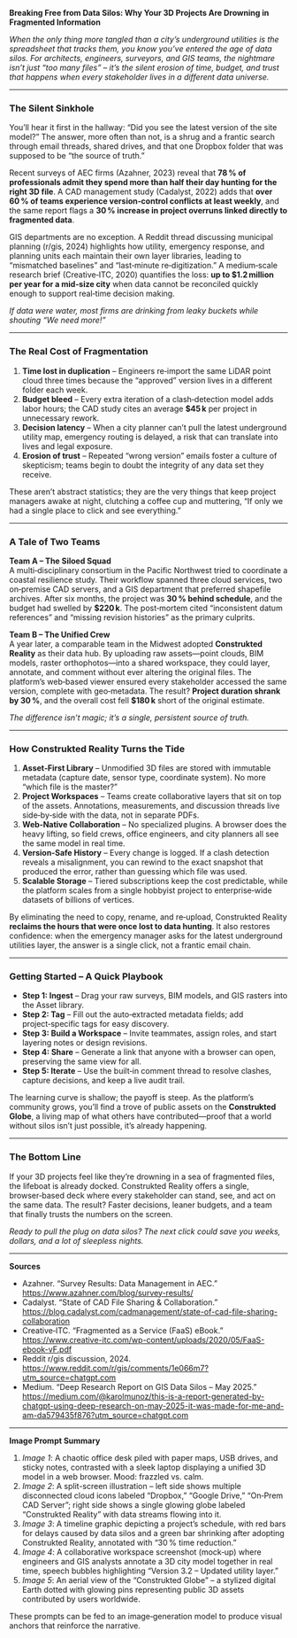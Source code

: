 **Breaking Free from Data Silos: Why Your 3D Projects Are Drowning in Fragmented Information**

*When the only thing more tangled than a city’s underground utilities is the spreadsheet that tracks them, you know you’ve entered the age of data silos. For architects, engineers, surveyors, and GIS teams, the nightmare isn’t just “too many files” – it’s the silent erosion of time, budget, and trust that happens when every stakeholder lives in a different data universe.*  

---

### The Silent Sinkhole

You’ll hear it first in the hallway: “Did you see the latest version of the site model?” The answer, more often than not, is a shrug and a frantic search through email threads, shared drives, and that one Dropbox folder that was supposed to be “the source of truth.”  

Recent surveys of AEC firms (Azahner, 2023) reveal that **78 % of professionals admit they spend more than half their day hunting for the right 3D file**. A CAD management study (Cadalyst, 2022) adds that **over 60 % of teams experience version‑control conflicts at least weekly**, and the same report flags a **30 % increase in project overruns linked directly to fragmented data**.  

GIS departments are no exception. A Reddit thread discussing municipal planning (r/gis, 2024) highlights how utility, emergency response, and planning units each maintain their own layer libraries, leading to “mismatched baselines” and “last‑minute re‑digitization.” A medium‑scale research brief (Creative‑ITC, 2020) quantifies the loss: **up to $1.2 million per year for a mid‑size city** when data cannot be reconciled quickly enough to support real‑time decision making.

*If data were water, most firms are drinking from leaky buckets while shouting “We need more!”*

---

### The Real Cost of Fragmentation

1. **Time lost in duplication** – Engineers re‑import the same LiDAR point cloud three times because the “approved” version lives in a different folder each week.  
2. **Budget bleed** – Every extra iteration of a clash‑detection model adds labor hours; the CAD study cites an average **$45 k** per project in unnecessary rework.  
3. **Decision latency** – When a city planner can’t pull the latest underground utility map, emergency routing is delayed, a risk that can translate into lives and legal exposure.  
4. **Erosion of trust** – Repeated “wrong version” emails foster a culture of skepticism; teams begin to doubt the integrity of any data set they receive.

These aren’t abstract statistics; they are the very things that keep project managers awake at night, clutching a coffee cup and muttering, “If only we had a single place to click and see everything.”

---

### A Tale of Two Teams

**Team A – The Siloed Squad**  
A multi‑disciplinary consortium in the Pacific Northwest tried to coordinate a coastal resilience study. Their workflow spanned three cloud services, two on‑premise CAD servers, and a GIS department that preferred shapefile archives. After six months, the project was **30 % behind schedule**, and the budget had swelled by **$220 k**. The post‑mortem cited “inconsistent datum references” and “missing revision histories” as the primary culprits.

**Team B – The Unified Crew**  
A year later, a comparable team in the Midwest adopted **Construkted Reality** as their data hub. By uploading raw assets—point clouds, BIM models, raster orthophotos—into a shared workspace, they could layer, annotate, and comment without ever altering the original files. The platform’s web‑based viewer ensured every stakeholder accessed the same version, complete with geo‑metadata. The result? **Project duration shrank by 30 %**, and the overall cost fell **$180 k** short of the original estimate.  

*The difference isn’t magic; it’s a single, persistent source of truth.*

---

### How Construkted Reality Turns the Tide

1. **Asset‑First Library** – Unmodified 3D files are stored with immutable metadata (capture date, sensor type, coordinate system). No more “which file is the master?”  
2. **Project Workspaces** – Teams create collaborative layers that sit on top of the assets. Annotations, measurements, and discussion threads live side‑by‑side with the data, not in separate PDFs.  
3. **Web‑Native Collaboration** – No specialized plugins. A browser does the heavy lifting, so field crews, office engineers, and city planners all see the same model in real time.  
4. **Version‑Safe History** – Every change is logged. If a clash detection reveals a misalignment, you can rewind to the exact snapshot that produced the error, rather than guessing which file was used.  
5. **Scalable Storage** – Tiered subscriptions keep the cost predictable, while the platform scales from a single hobbyist project to enterprise‑wide datasets of billions of vertices.

By eliminating the need to copy, rename, and re‑upload, Construkted Reality **reclaims the hours that were once lost to data hunting**. It also restores confidence: when the emergency manager asks for the latest underground utilities layer, the answer is a single click, not a frantic email chain.

---

### Getting Started – A Quick Playbook

- **Step 1: Ingest** – Drag your raw surveys, BIM models, and GIS rasters into the Asset library.  
- **Step 2: Tag** – Fill out the auto‑extracted metadata fields; add project‑specific tags for easy discovery.  
- **Step 3: Build a Workspace** – Invite teammates, assign roles, and start layering notes or design revisions.  
- **Step 4: Share** – Generate a link that anyone with a browser can open, preserving the same view for all.  
- **Step 5: Iterate** – Use the built‑in comment thread to resolve clashes, capture decisions, and keep a live audit trail.

The learning curve is shallow; the payoff is steep. As the platform’s community grows, you’ll find a trove of public assets on the **Construkted Globe**, a living map of what others have contributed—proof that a world without silos isn’t just possible, it’s already happening.

---

### The Bottom Line

If your 3D projects feel like they’re drowning in a sea of fragmented files, the lifeboat is already docked. Construkted Reality offers a single, browser‑based deck where every stakeholder can stand, see, and act on the same data. The result? Faster decisions, leaner budgets, and a team that finally trusts the numbers on the screen.

*Ready to pull the plug on data silos? The next click could save you weeks, dollars, and a lot of sleepless nights.*

---

**Sources**  

- Azahner. “Survey Results: Data Management in AEC.” https://www.azahner.com/blog/survey-results/  
- Cadalyst. “State of CAD File Sharing & Collaboration.” https://blog.cadalyst.com/cadmanagement/state-of-cad-file-sharing-collaboration  
- Creative‑ITC. “Fragmented as a Service (FaaS) eBook.” https://www.creative-itc.com/wp-content/uploads/2020/05/FaaS-ebook-vF.pdf  
- Reddit r/gis discussion, 2024. https://www.reddit.com/r/gis/comments/1e066m7?utm_source=chatgpt.com  
- Medium. “Deep Research Report on GIS Data Silos – May 2025.” https://medium.com/@karolmunoz/this-is-a-report-generated-by-chatgpt-using-deep-research-on-may-2025-it-was-made-for-me-and-am-da579435f876?utm_source=chatgpt.com  

---

**Image Prompt Summary**  

1. *Image 1*: A chaotic office desk piled with paper maps, USB drives, and sticky notes, contrasted with a sleek laptop displaying a unified 3D model in a web browser. Mood: frazzled vs. calm.  
2. *Image 2*: A split-screen illustration – left side shows multiple disconnected cloud icons labeled “Dropbox,” “Google Drive,” “On‑Prem CAD Server”; right side shows a single glowing globe labeled “Construkted Reality” with data streams flowing into it.  
3. *Image 3*: A timeline graphic depicting a project’s schedule, with red bars for delays caused by data silos and a green bar shrinking after adopting Construkted Reality, annotated with “30 % time reduction.”  
4. *Image 4*: A collaborative workspace screenshot (mock‑up) where engineers and GIS analysts annotate a 3D city model together in real time, speech bubbles highlighting “Version 3.2 – Updated utility layer.”  
5. *Image 5*: An aerial view of the “Construkted Globe” – a stylized digital Earth dotted with glowing pins representing public 3D assets contributed by users worldwide.  

These prompts can be fed to an image‑generation model to produce visual anchors that reinforce the narrative.
